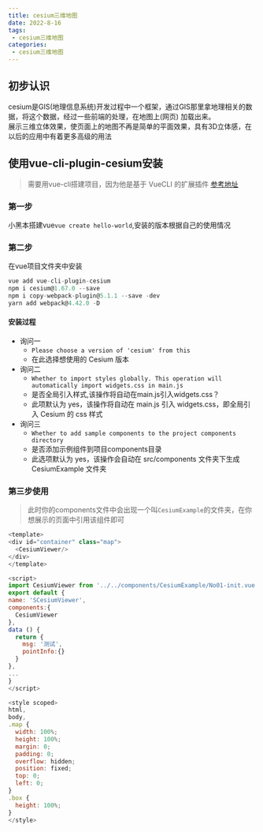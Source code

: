 ```yaml
---
title: cesium三维地图
date: 2022-8-16
tags:
 - cesium三维地图
categories: 
 - cesium三维地图
---
```


## 初步认识

cesium是GIS(地理信息系统)开发过程中一个框架，通过GIS那里拿地理相关的数据，将这个数据，经过一些前端的处理，在地图上(网页) 加载出来。<br>
展示三维立体效果，使页面上的地图不再是简单的平面效果，具有3D立体感，在以后的应用中有着更多高级的用法

## 使用vue-cli-plugin-cesium安装

> 需要用vue-cli搭建项目，因为他是基于 VueCLI 的扩展插件 [参考地址](https://blog.csdn.net/m0_46635519/article/details/124102504)

### 第一步

小黑本搭建vue`vue create hello-world`,安装的版本根据自己的使用情况

### 第二步

在vue项目文件夹中安装

```js
vue add vue-cli-plugin-cesium
npm i cesium@1.67.0 --save
npm i copy-webpack-plugin@5.1.1 --save -dev
yarn add webpack@4.42.0 -D
```

#### 安装过程

- 询问一
  - `Please choose a version of 'cesium' from this`
  - 在此选择想使用的 Cesium 版本
- 询问二
  - `Whether to import styles globally.
This operation will automatically import widgets.css in main.js`
  - 是否全局引入样式,该操作将自动在main.js引入widgets.css？
  - 此项默认为 yes，该操作将自动在 main.js 引入 widgets.css，即全局引入 Cesium 的 css 样式
- 询问三
  - `Whether to add sample components to the project components directory`
  - 是否添加示例组件到项目components目录
  - 此选项默认为 yes，该操作会自动在 src/components 文件夹下生成 CesiumExample 文件夹

### 第三步使用

  > 此时你的components文件中会出现一个叫`CesiumExample`的文件夹，在你想展示的页面中引用该组件即可
  
  ```js
<template>
  <div id="container" class="map">
    <CesiumViewer/>
  </div>
</template>

<script>
import CesiumViewer from '../../components/CesiumExample/No01-init.vue'
export default {
  name: 'SCesiumViewer',
  components:{
    CesiumViewer
  },
  data () {
    return {
      msg: '测试',
      pointInfo:{}
    }
  },
  ...
}
</script>

<style scoped>
  html,
  body,
  .map {
    width: 100%;
    height: 100%;
    margin: 0;
    padding: 0;
    overflow: hidden;
    position: fixed;
    top: 0;
    left: 0;
  }
  .box {
    height: 100%;
  }
</style>


```
